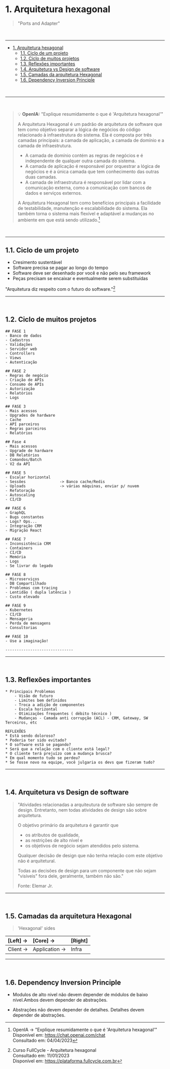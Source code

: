 # 1. Arquitetura hexagonal

> "Ports and Adapter"

<br>

---

- [1. Arquitetura hexagonal](#1-arquitetura-hexagonal)
  - [1.1. Ciclo de um projeto](#11-ciclo-de-um-projeto)
  - [1.2. Ciclo de muitos projetos](#12-ciclo-de-muitos-projetos)
  - [1.3. Reflexões importantes](#13-reflexões-importantes)
  - [1.4. Arquitetura vs Design de software](#14-arquitetura-vs-design-de-software)
  - [1.5. Camadas da arquitetura Hexagonal](#15-camadas-da-arquitetura-hexagonal)
  - [1.6. Dependency Inversion Principle](#16-dependency-inversion-principle)


<br>

---

<br>

> :bulb: **OpenIA:** "Explique resumidamente o que é 'Arquitetura hexagonal'"
> 
> A Arquitetura Hexagonal é um padrão de arquitetura de software que tem como objetivo separar a lógica de negócios do código relacionado à infraestrutura do sistema. Ela é composta por três camadas principais: a camada de aplicação, a camada de domínio e a camada de infraestrutura.
> 
> - A camada de domínio contém as regras de negócios e é independente de qualquer outra camada do sistema.
> - A camada de aplicação é responsável por orquestrar a lógica de negócios e é a única camada que tem conhecimento das outras duas camadas. 
> - A camada de infraestrutura é responsável por lidar com a comunicação externa, como a comunicação com bancos de dados e serviços externos.
> 
> A Arquitetura Hexagonal tem como benefícios principais a facilidade de testabilidade, manutenção e escalabilidade do sistema. Ela também torna o sistema mais flexível e adaptável a mudanças no ambiente em que está sendo utilizado.[^1]


<br>

---

## 1.1. Ciclo de um projeto

* Cresimento sustentável
* Software precisa se pagar ao longo do tempo
* Software deve ser desenhado por você e não pelo seu framework
* Peças precisam se encaixar e eventualmente serem substituídas

"Arquitetura diz respeito com o futuro do software."[^2]

---

<br>

## 1.2. Ciclo de muitos projetos
		
```
## FASE 1
- Banco de dados
- Cadastros
- Validações
- Servidor web
- Controllers
- Views
- Autenticação

## FASE 2
- Regras de negócio
- Criação de APIs
- Consumo de APIs
- Autorização
- Relatórios
- Logs

## FASE 3
- Mais acessos
- Upgrades de hardware
- Cache
- API parceiros
- Regras parceiros
- Relatórios

## Fase 4
- Mais acessos
- Upgrade de hardware
- DB Relatórios
- Comandos/Batch
- V2 da API

## FASE 5
- Escalar horizontal
- Sessões				-> Banco cache/Redis
- Uploads				-> várias máquinas, enviar p/ nuvem
- Refatoração
- Autoscaling
- CI/CD

## FASE 6
- GraphQL
- Bugs constantes
- Logs? Ops...
- Integração CRM
- Migração React

## FASE 7
- Inconsistência CRM
- Containers
- CI/CD
- Memória
- Logs
- Se livrar do legado

## FASE 8
- Microserviços
- DB Compartilhado
- Problemas com tracing
- Lentidão ( dupla latência )
- Custo elevado

## FASE 9
- Kubernetes
- CI/CD
- Mensageria
- Perda de mensagens
- Consultorias

## FASE 10
- Use a imaginação!
		
------------------------------
```

---

<br> 

## 1.3. Reflexões importantes

	* Principais Problemas
		- Visão de futuro
		- Limites bem definidos
		- Troca a adição de componentes
		- Escala horizontal
		- Otimizações frequentes ( débito técnico )
		- Mudanças - Camada anti corrupção (ACL) - CRM, Gateway, SW Terceiros, etc
	
	REFLEXÕES
	* Está sendo doloroso?
	* Poderia ter sido evitado?
	* O software está se pagando?
	* Será que a relação com o cliente está legal?	
	* O cliente terá prejuízo com a mudança brusca?
	* Em qual momento tudo se perdeu?
	* Se fosse novo na equipe, você julgaria os devs que fizeram tudo?

---

<br>

## 1.4. Arquitetura vs Design de software
	
> "Atividades relacionadas  a arquiteutura de software são sempre de design.
> Entretanto, nem todas atividades de design são sobre arquitetura.
> 
> O objetivo primário da arquitetura é garantir que 
> - os atributos de qualidade, 
> - as restrições de alto nível e
> - os objetivos de negócio
> sejam atendidos pelo sistema.
> 
> Qualquer decisão de design que não tenha relação com este objetivo não é arquitetural.
> 
> Todas as decisões de design para um componente que não sejam "visíveis" fora dele, geralmente, também não são."
> 	 
> Fonte: Elemar Jr.

---

<br>

## 1.5. Camadas da arquitetura Hexagonal

> 'Hexagonal' sides

| **[Left]** -> | **[Core]**      -> | **[Right]** |
| :-------- | :------------- | :------ |
| Client -> | Application -> | Infra   |

---

<br>

## 1.6. Dependency Inversion Principle

* Modulos de alto nivel não devem depender de módulos de baixo nível.Ambos devem depender de abstrações.

* Abstrações não devem depender de detalhes. Detalhes devem depender de abstrações.



[^1]: OpenIA -> "Explique resumidamente o que é 'Arquitetura hexagonal'"<br>
  Disponível em: https://chat.openai.com/chat<br>
  Consultado em: 04/04/2023

[^2]: Curso FullCycle - Arquitetura hexagonal<br>
  Consultado em: 11/01/2023<br>
  Disponível em: https://plataforma.fullcycle.com.br